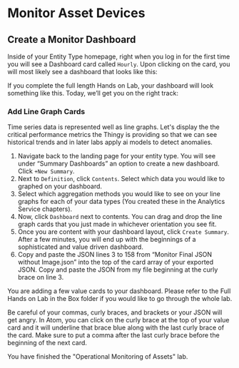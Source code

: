 # Monitor Asset Devices

## Create a Monitor Dashboard

Inside of your Entity Type homepage, right when you log in for the first time you will see a Dashboard card called `Hourly`. Upon clicking on the card, you will most likely see a dashboard that looks like this:

If you complete the full length Hands on Lab, your dashboard will look something like this. Today, we’ll get you on the right track:


### Add Line Graph Cards
Time series data is represented well as line graphs. Let's display the the critical performance metrics the Thingy is providing so that we can see historical trends and in later labs apply ai models to detect anomalies.

1.  Navigate back to the landing page for your entity type. You will see under “Summary Dashboards” an option to create a new dashboard. Click `+New Summary`.
2.  Next to `Definition`, click `Contents`. Select which data you would like to graphed on your dashboard.  
3.  Select which aggregation methods  you would like to see on your line graphs for each of your data types (You created these in the Analytics Service chapters).
4.  Now, click `Dashboard` next to contents. You can drag and drop the line graph cards that you just made in whichever orientation you see fit.
5.  Once you are content with your dashboard layout, click `Create Summary`. After a few minutes, you will end up with the beginnings of a sophisticated and value driven dashboard.
6.  Copy and paste the JSON lines 3 to 158 from “Monitor Final JSON without Image.json” into the top of the card array of your exported JSON. Copy and paste the JSON from my file beginning at the curly brace on line 3.

You are adding a few value cards to your dashboard. Please refer to the Full Hands on Lab in the Box folder if you would like to go through the whole lab.

Be careful of your commas, curly braces, and brackets or your JSON will get angry. In Atom, you can click on the curly brace at the top of your value card and it will underline that brace blue along with the last curly brace of the card. Make sure to put a comma after the last curly brace before the beginning of the next card.

You have finished the "Operational Monitoring of Assets" lab.
